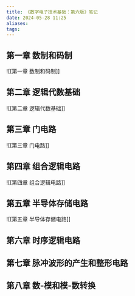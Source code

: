 ```yaml
---
title: 《数字电子技术基础：第六版》笔记
date: 2024-05-28 11:25
aliases: 
tags: 
---
```

## 第一章 数制和码制

![[第一章 数制和码制]]

## 第二章 逻辑代数基础

![[第二章 逻辑代数基础]]

## 第三章 门电路

![[第三章 门电路]]

## 第四章 组合逻辑电路

![[第四章 组合逻辑电路]]

## 第五章 半导体存储电路

![[第五章 半导体存储电路]]

## 第六章 时序逻辑电路



## 第七章 脉冲波形的产生和整形电路



## 第八章 数-模和模-数转换





